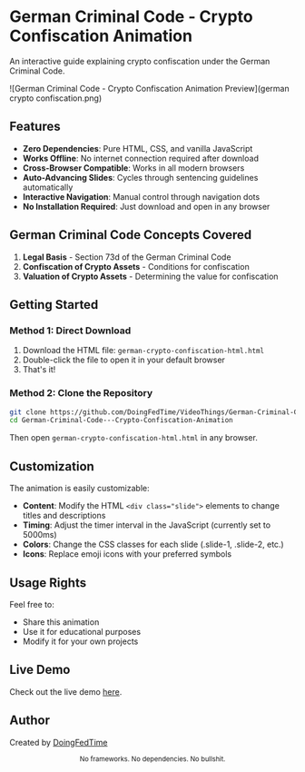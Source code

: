 # German Criminal Code - Crypto Confiscation Animation

An interactive guide explaining crypto confiscation under the German Criminal Code.

![German Criminal Code - Crypto Confiscation Animation Preview](german crypto confiscation.png)

## Features

- **Zero Dependencies**: Pure HTML, CSS, and vanilla JavaScript
- **Works Offline**: No internet connection required after download
- **Cross-Browser Compatible**: Works in all modern browsers
- **Auto-Advancing Slides**: Cycles through sentencing guidelines automatically
- **Interactive Navigation**: Manual control through navigation dots
- **No Installation Required**: Just download and open in any browser

## German Criminal Code Concepts Covered

1.  **Legal Basis** - Section 73d of the German Criminal Code
2.  **Confiscation of Crypto Assets** - Conditions for confiscation
3.  **Valuation of Crypto Assets** - Determining the value for confiscation

## Getting Started

### Method 1: Direct Download
1. Download the HTML file: `german-crypto-confiscation-html.html`
2. Double-click the file to open it in your default browser
3. That's it!

### Method 2: Clone the Repository
```bash
git clone https://github.com/DoingFedTime/VideoThings/German-Criminal-Code---Crypto-Confiscation-Animation.git
cd German-Criminal-Code---Crypto-Confiscation-Animation
```
Then open `german-crypto-confiscation-html.html` in any browser.

## Customization

The animation is easily customizable:

- **Content**: Modify the HTML `<div class="slide">` elements to change titles and descriptions
- **Timing**: Adjust the timer interval in the JavaScript (currently set to 5000ms)
- **Colors**: Change the CSS classes for each slide (.slide-1, .slide-2, etc.)
- **Icons**: Replace emoji icons with your preferred symbols

## Usage Rights

Feel free to:
- Share this animation
- Use it for educational purposes
- Modify it for your own projects

## Live Demo

Check out the live demo [here](https://doingfedtime.github.io/German-Criminal-Code---Crypto-Confiscation-Animation).

## Author

Created by [DoingFedTime](https://github.com/DoingFedTime)


<div align="center">
  <sub>No frameworks. No dependencies. No bullshit.</sub>
</div>
